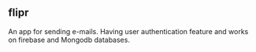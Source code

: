 ## flipr

An app for sending e-mails. Having user authentication feature and works on firebase and Mongodb databases.
